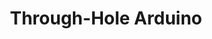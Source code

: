 ---
layout: default
modal-id: 7
img: THOArduino.jpg
alt: image-alt
project-date: Summer 2020
category: PCB Design
title: Through-Hole Arduino
objective: To create a fully functional Arduino utilizing almost entirely THO components to introduce new members to soldering.
details: The board uses a THO variant of the ATMega328P, the supporting circuitry also almost entirely uses THO components. On the bottom is an FT230X for serial communication. This chip enabled programming over USB with the Arduino bootloader. This serial converter (and supporting circuitry) and the USB port are the only SMT components on the PCB. The board also features some programmable LEDs and a mini-speaker.
results: We were able to send these boards as kits to students of our intro program and teach them how to solder them over Zoom. After the workshop was complete, all 20 or so boards assembled by students worked after basic troubleshooting. This included reflowing some solder joints and, for one board, reflashing the bootloader.
---
